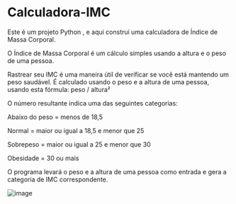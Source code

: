 # Calculadora-IMC
Este é um projeto Python , e aqui construí uma calculadora de Índice de Massa Corporal.

O Índice de Massa Corporal é um cálculo simples usando a altura e o peso de uma pessoa.

Rastrear seu IMC é uma maneira útil de verificar se você está mantendo um peso saudável. É calculado usando o peso e a altura de uma pessoa, usando esta fórmula: peso / altura²

O número resultante indica uma das seguintes categorias:

Abaixo do peso = menos de 18,5

Normal = maior ou igual a 18,5 e menor que 25

Sobrepeso = maior ou igual a 25 e menor que 30

Obesidade = 30 ou mais

O programa levará o peso e a altura de uma pessoa como entrada e gera a categoria de IMC correspondente.



![image](https://user-images.githubusercontent.com/93384872/210374421-e7d532d0-aba5-4a7e-a8e9-eb7bd0c27b32.png)
